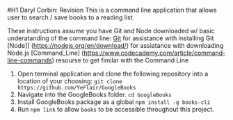 #H1 Daryl Corbin: Revision
This is a command line application that allows user to search / save books to a reading list.

These instructions assume you have Git and Node downloaded w/ basic underatanding of the command line:
    [Git](https://git-scm.com/book/en/v2/Getting-Started-Installing-Git) for assistance with installing Git
    [Node]] (https://nodejs.org/en/download/) for assiatance with downloading Node.js
    [Command_Line] (https://www.codecademy.com/article/command-line-commands) resourse to get fimilar with the Command Line

1. Open terminal application and clone the following repository into a location of your choosing:
    `git clone https://github.com/YeFlair/GoogleBooks`
2. Navigate into the GoogleBooks folder.
    `cd GoogleBooks`
3. Install GoogleBooks package as a global
    `npm install -g books-cli`
4. Run `npm link` to allow `books` to be accessible throughout this project.
